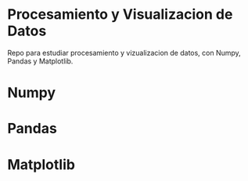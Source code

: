 # Procesamiento y Visualizacion de Datos
Repo para estudiar procesamiento y vizualizacion de datos, con Numpy, Pandas y Matplotlib.

# Numpy

# Pandas

# Matplotlib

